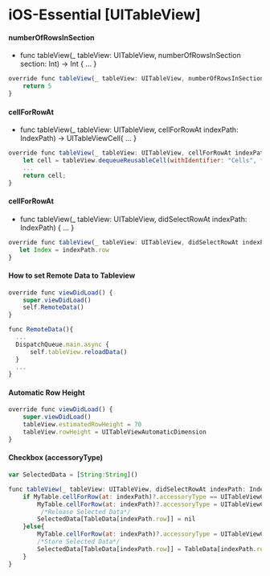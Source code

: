 # iOS-Essential [UITableView]

#### numberOfRowsInSection
 - func tableView(_ tableView: UITableView, numberOfRowsInSection section: Int) -> Int { ... }
```javascript
override func tableView(_ tableView: UITableView, numberOfRowsInSection section: Int) -> Int {
    return 5
}
```

#### cellForRowAt
 - func tableView(_ tableView: UITableView, cellForRowAt indexPath: IndexPath) -> UITableViewCell{ ... }
```javascript
override func tableView(_ tableView: UITableView, cellForRowAt indexPath: IndexPath) -> UITableViewCell {
    let cell = tableView.dequeueReusableCell(withIdentifier: "Cells", for: indexPath)
    ...
    return cell;
}
```

#### cellForRowAt
 - func tableView(_ tableView: UITableView, didSelectRowAt indexPath: IndexPath) { ... }
```javascript
override func tableView(_ tableView: UITableView, didSelectRowAt indexPath: IndexPath) {
   let Index = indexPath.row
}
```

#### How to set Remote Data to Tableview
```javascript
override func viewDidLoad() {
    super.viewDidLoad()
    self.RemoteData()
}

func RemoteData(){
  ...
  DispatchQueue.main.async {
      self.tableView.reloadData()
  }
  ...
}
```

#### Automatic Row Height
```javascript
override func viewDidLoad() {
    super.viewDidLoad()
    tableView.estimatedRowHeight = 70
    tableView.rowHeight = UITableViewAutomaticDimension
}
```

#### Checkbox (accessoryType)
```javascript
var SelectedData = [String:String]()

func tableView(_ tableView: UITableView, didSelectRowAt indexPath: IndexPath) {
    if MyTable.cellForRow(at: indexPath)?.accessoryType == UITableViewCellAccessoryType.checkmark{
        MyTable.cellForRow(at: indexPath)?.accessoryType = UITableViewCellAccessoryType.none
         /*Release Selected Data*/
        SelectedData[TableData[indexPath.row]] = nil
    }else{
        MyTable.cellForRow(at: indexPath)?.accessoryType = UITableViewCellAccessoryType.checkmark
        /*Store Selected Data*/
        SelectedData[TableData[indexPath.row]] = TableData[indexPath.row]
    }
}
```
